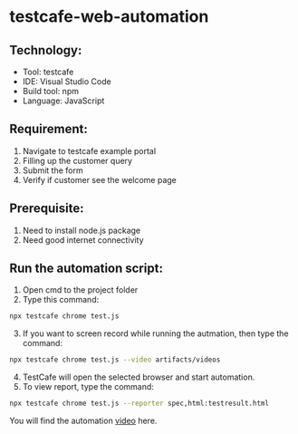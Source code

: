 # testcafe-web-automation

## Technology:
- Tool: testcafe
- IDE: Visual Studio Code
- Build tool: npm
- Language: JavaScript

## Requirement:
1. Navigate to testcafe example portal
2. Filling up the customer query
3. Submit the form
4. Verify if customer see the welcome page

## Prerequisite:
1. Need to install node.js package
2. Need good internet connectivity

## Run the automation script:
1. Open cmd to the project folder
2. Type this command:

```sh
npx testcafe chrome test.js
```

3. If you want to screen record while running the autmation, then type the command:

```sh
npx testcafe chrome test.js --video artifacts/videos
```

4. TestCafe will open the selected browser and start automation.
5. To view report, type the command:

```sh
npx testcafe chrome test.js --reporter spec,html:testresult.html
```
 
You will find the automation <a href="https://youtu.be/OqOMyJvtDAY" target="_blank">video</a> here.
